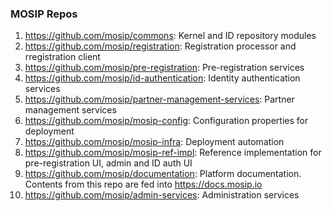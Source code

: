 
### MOSIP Repos

1. https://github.com/mosip/commons:  Kernel and ID repository modules
1. https://github.com/mosip/registration: Registration processor and rregistration client
1. https://github.com/mosip/pre-registration: Pre-registration services 
1. https://github.com/mosip/id-authentication: Identity authentication services 
1. https://github.com/mosip/partner-management-services: Partner management services 
1. https://github.com/mosip/mosip-config: Configuration properties for deployment 
1. https://github.com/mosip/mosip-infra: Deployment automation 
1. https://github.com/mosip/mosip-ref-impl: Reference implementation for pre-registration UI, admin and ID auth UI
1. https://github.com/mosip/documentation: Platform documentation. Contents from this repo are fed into https://docs.mosip.io 
1. https://github.com/mosip/admin-services: Administration services


